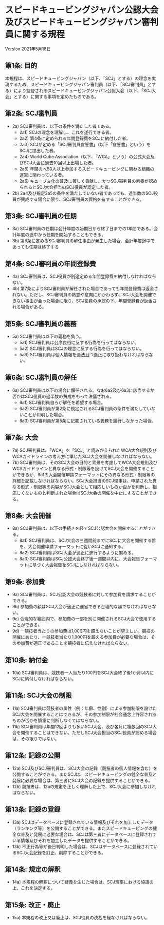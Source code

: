 # <scj-title>スピードキュービングジャパン公認大会及びスピードキュービングジャパン審判員に関する規程

<version> Version 2021年5月16日

## <article-1> 第1条: 目的

本規程は、スピードキュービングジャパン（以下、「SCJ」とする）の理念を実現するため、スピードキュービングジャパン審判員（以下、「SCJ審判員」とする）により監督されるスピードキュービングジャパン公認大会（以下、「SCJ大会」とする）に関する事項を定めたものである。

## <article-2> 第2条: SCJ審判員

- 2a) SCJ審判員は、以下の条件を満たした者である。
    - 2a1) SCJの理念を理解し、これを遂行できる者。
    - 2a2) 第4条に定められる年間登録費をSCJに納付した者。
    - 2a3) SCJが定める「SCJ審判員宣誓書」（以下「宣誓書」という）をSCJに提出した者。
    - 2a4) World Cube Association（以下、「WCA」という）の公式大会及びSCJ大会に過去10回以上出場した者。
    - 2a5) 年間のべ50人以上参加するスピードキュービングに関わる組織の運営に関わっている者。
    - 2a6) キューブ文化の普及に著しく貢献し、かつSCJ審判員の素養が認められるとSCJ大会担当のSCJ役員が認定した者。
- 2b) 2a4及び規定2a5の条件を満たしていない者であっても、過半数のSCJ役員が賛成する場合に限り、SCJ審判員の資格を有することができる。

## <article-3> 第3条: SCJ審判員の任期

- 3a) SCJ審判員の任期は会計年度の始期日から終了日までの1年間である。会計年度の途中から任期を開始することもできる。
- 3b) 第6条に定めるSCJ審判員の解任事由が発生した場合、会計年度途中であっても任期は終了する

## <article-4> 第4条: SCJ審判員の年間登録費

- 4a) SCJ審判員は、SCJ役員が別途定める年間登録費を納付しなければならない。
- 4b) 第7条によりSCJ審判員が解任された場合であっても年間登録費は返金されない。ただし、SCJ審判員の熱意や意向にかかわらず、SCJ大会を開催できない事由が会った場合に限り、SCJ役員の承認の下、年間登録費が返金される場合がある。

## <article-5> 第5条: SCJ審判員の義務

- 5a) SCJ審判員は以下の義務を負う。
    - 5a1) SCJ審判員は公序良俗に反する行為を行ってはならない。
    - 5a2) SCJ審判員はSCJの理念に反する行為を行ってはならない。
    - 5a3) SCJ審判員は個人情報を適法且つ適正に取り扱わなければならない。

## <article-6> 第6条: SCJ審判員の解任

- 6a) SCJ審判員は以下の場合に解任される。なお6a2及び6a3に該当するか否かはSCJ役員の過半数の賛成をもって決議される。
    - 6a1) SCJ審判員自らが解任を希望する場合。
    - 6a2) SCJ審判員が第2条に規定されるSCJ審判員の条件を満たしていないことが判明した場合。
    - 6a3) SCJ審判員が第5条に記載されている義務を履行しなかった場合。

## <article-7> 第7条: 大会

- 7a) SCJ審判員は、「WCA」を「SCJ」と読みかえられたWCA大会規則及びWCAガイドラインの考え方に準じたSCJ大会を開催しなければならない。
- 7b) SCJ審判員は、そのSCJ大会の目的と背景を考慮してWCA大会規則及びWCAガイドラインと異なる形式・制限等を設けてSCJ大会を開催することができるが、8a1の大会開催申請フォーマットにその異なる形式・制限等の詳細を記載しなければならない。SCJ大会担当のSCJ理事は、申請された異なる形式・制限等の内容がSCJ大会として相応しいものか否かを判断し、相応しくないものと判断された場合はSCJ大会の開催を中止にすることができる。

## <article-8> 第8条: 大会開催

- 8a) SCJ審判員は、以下の手続きを経てSCJ公認大会を開催することができる。
    - 8a1) SCJ審判員は、SCJ大会の三週間前までにSCJに大会を開催する旨を、大会開催申請フォーマットに従いSCJに通知する。
    - 8a2) SCJ審判員はSCJ大会が適正に進行するように努める。
    - 8a3) SCJ審判員はSCJ公認大会終了後一週間以内に、大会報告フォーマットに基づく大会報告をSCJにしなければならない。

## <article-9> 第9条: 参加費

- 9a) SCJ審判員は、SCJ公認大会の競技者に対して参加費を請求することができる。
- 9b) 参加費の額はSCJ大会が適正に運営できる合理的な額でなければならない。
- 9c) 合理的な範囲内で、参加費の一部を別に開催されるSCJ大会で使用することができる。
- 9d) 一競技者当たりの参加費は1,000円を超えないことが望ましい。競技の開催にあたり、一競技者当たり1,000円を超える参加費が必要な場合は、その参加費が適正であることを競技者に伝えなければならない。

## <article-10> 第10条: 納付金

- 10a) SCJ審判員は、競技者一人当たり100円をSCJ大会終了後1か月以内にSCJに納付しなければならない。

## <article-11> 第11条: SCJ大会の制限

- 11a) SCJ審判員は競技者の属性（例：年齢、性別）による参加制限を設けたSCJ大会を開催することはできるが、その参加制限が社会通念上許容されるものか否かを慎重に判断しなくてはならない。
- 11b) SCJ審判員は年間12回よりも多いSCJ大会、及び各月に複数回のSCJ大会を開催することはできない。ただしSCJ大会担当のSCJ役員が認める場合は、その限りではない。

## <article-12> 第12条: 記録の公開

- 12a) SCJ及びSCJ審判員は、SCJ大会の記録（競技者の個人情報を含む）を公開することができる。またSCJは、スピードキュービングの健全な普及と発展に必要な場合は、第三者にSCJ大会の記録を提供することができる。
- 12b) 競技者は、12aの規定を正しく理解した上で、SCJ大会に参加しなければならない。

## <article-13> 第13条: 記録の登録

- 13a) SCJはデータベースに登録されている情報及びそれを加工したデータ（ランキング等）を公開することができる。またスピードキュービングの健全な普及と発展に必要な場合は、SCJは第三者にデータベースに登録されている情報及びそれを加工したデータを提供することができる。
- 13b) 不正行為等が後日判明した場合は、SCJはデータベースに登録されているSCJ大会記録を訂正、削除することができる。

## <article-14> 第14条: 規定の解釈

- 14a) 本規程の解釈について疑義を生じた場合は、SCJ理事における協議の上、これを決定する。

## <article-15> 第15条: 改正・廃止

- 15a) 本規程の改正又は廃止は、SCJ役員の決裁を経なければならない。
